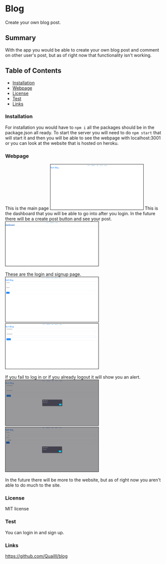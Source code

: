 # Blog
Create your own blog post.
## Summary
With the app you would be able to create your own blog post and comment on other user's post, but as of right now that functionality isn't working. 

## Table of Contents

- [Installation](#installation)
- [Webpage](#webpage)
- [License](#license)
- [Test](#test)
- [Links](#links)

### Installation
For installation you would have to `npm i` all the packages should be in the package.json all ready. To start the server you will need to do `npm start` that will start it and then you will be able to see the webpage with localhost:3001 or you can look at the website that is hosted on heroku. 
### Webpage
This is the main page 
<img src="image/Screenshot%202023-05-07%20120755.png" width='300' border="1px">
This is the dashboard that you will be able to go into after you login. In the future there will be a create post button and see your post.
<img src="image/Screenshot%202023-05-07%20120806.png" width='300' border="1px">

These are the login and signup page.
<img src="image/Screenshot%202023-05-07%20120816.png" width='300' border="1px">
<img src="image/Screenshot%202023-05-07%20120827.png" width='300' border="1px">

If you fail to log in or if you already logout it will show you an alert. 
<img src="image/Screenshot%202023-05-07%20120837.png" width='300' border="1px">
<img src="image/Screenshot%202023-05-07%20120850.png" width='300' border="1px">

In the future there will be more to the website, but as of right now you aren't able to do much to the site. 
### License
MIT license
### Test
You can login in and sign up. 
### Links
https://github.com/Quailll/blog

